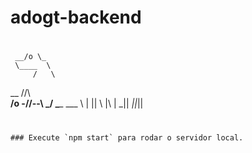 # adogt-backend
  

#

     __/o \_
     \____  \
         /   \
   __   \//\   \
__/o \-\//--\   \_/
\____  ___  \  |
     ||   \ |\ |
    _||   _||_||
	
#
	
	### Execute `npm start` para rodar o servidor local.